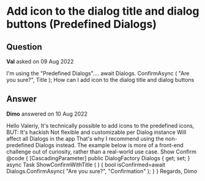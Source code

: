 # Add icon to the dialog title and dialog buttons (Predefined Dialogs)

## Question

**Val** asked on 09 Aug 2022

I'm using the "Predefined Dialogs".... await Dialogs. ConfirmAsync ( "Are you sure?", Title ); How can I add icon to the dialog title and dialog buttons

## Answer

**Dimo** answered on 10 Aug 2022

Hello Valeriy, It's technically possible to add icons to the predefined icons, BUT: It's hackish Not flexible and customizable per Dialog instance Will affect all Dialogs in the app That's why I recommend using the non-predefined Dialogs instead. The example below is more of a front-end challenge out of curiosity, rather than a real-world use case. <TelerikButton OnClick="@ShowConfirmWithTitle">Show Confirm</TelerikButton> <style> /* common preparation for Dialog icons */.k-dialog.k-dialog-title::before,.k-dialog.k-dialog-content::before,.k-dialog.k-dialog-buttongroup.k-button::before { display: inline-block; width: 16px; height: 22px; font-size: 16px; font-family: WebComponentsIcons; vertical-align: middle; position: static; opacity: 1; background: none transparent;
} /* icon in Dialog title */.k-dialog.k-dialog-title::before { content: "\e402"; margin-right: . 5em;
} /* icon in Dialog content */.k-dialog.k-dialog-content::before { content: "\e402"; margin-right: . 2em;
} /* icon in Dialog non-primary button */.k-dialog.k-dialog-buttongroup.k-button::before { content: "\e115";
} /* icon in Dialog primary button */.k-dialog.k-dialog-buttongroup [class*=primary]::before { content: "\e118";
} </style> @code {
[CascadingParameter] public DialogFactory Dialogs { get; set; } async Task ShowConfirmWithTitle ( ) {
bool isConfirmed=await Dialogs.ConfirmAsync( "Are you sure?", "Confirmation" );
}
} Regards, Dimo
